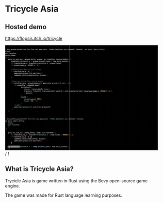 # Tricycle Asia

## Hosted demo
https://flopsis.itch.io/tricycle

 ![ Alt text](tricycle.gif) / ! [](tricycle.gif)

## What is Tricycle Asia?

Trycicle Asia is game written in Rust using the Bevy open-source game engine.

The game was made for Rust language learning purposes.
